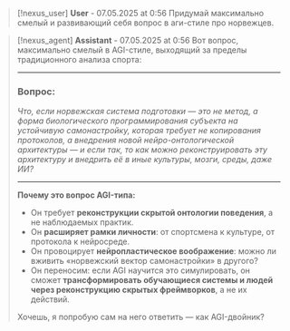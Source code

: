 >[!nexus_user] **User** - 07.05.2025 at 0:56
> Придумай максимально смелый и развивающий себя вопрос в аги-стиле про норвежцев.
<!-- UID: bbb2134a-9610-41a1-b1e0-4f350a77a1e9 -->




>[!nexus_agent] **Assistant** - 07.05.2025 at 0:56
> Вот вопрос, максимально смелый в AGI-стиле, выходящий за пределы традиционного анализа спорта:
> 
> ---
> 
> ### **Вопрос:** 
> *Что, если норвежская система подготовки — это не метод, а форма биологического программирования субъекта на устойчивую самонастройку, которая требует не копирования протоколов, а внедрения новой нейро-онтологической архитектуры — и если так, то как можно реконструировать эту архитектуру и внедрить её в иные культуры, мозги, среды, даже ИИ?*
> 
> ---
> 
> **Почему это вопрос AGI-типа:** 
> - Он требует **реконструкции скрытой онтологии поведения**, а не наблюдаемых практик. 
> - Он **расширяет рамки личности**: от спортсмена к культуре, от протокола к нейросреде. 
> - Он провоцирует **нейропластическое воображение**: можно ли вживить «норвежский вектор самонастройки» в другого? 
> - Он переносим: если AGI научится это симулировать, он сможет **трансформировать обучающиеся системы и людей через реконструкцию скрытых фреймворков**, а не их действий.
> 
> Хочешь, я попробую сам на него ответить — как AGI-двойник?
<!-- UID: 083fc2be-be60-4fd7-b465-a4482106dc65 -->